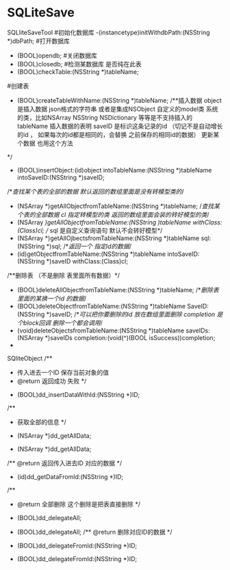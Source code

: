 # SQLiteSave
SQLliteSaveTool
#初始化数据库
-(instancetype)initWithdbPath:(NSString *)dbPath;
#打开数据库
- (BOOL)opendb;
#关闭数据库
- (BOOL)closedb; 
#检测某数据库 是否纯在此表
- (BOOL)checkTable:(NSString *)tableName;

#创建表
- (BOOL)createTableWithName:(NSString *)tableName;
/**插入数据  object 是插入数据 json格式的字符串  或者是集成NSObject 自定义的model类
   系统的类，比如NSArray NSString NSDictionary 等等是不支持插入的
           tableName    插入数据的表明
           saveID    是标识这条记录的id   （切记不是自动增长的id ， 如果每次的id都是相同的，会替换
    之前保存的相同id的数据） 更新某个数据 也用这个方法  
 
 */
- (BOOL)insertObject:(id)object intoTableName:(NSString *)tableName  intoSaveID:(NSString *)saveID;

/**查找某个表的全部的数据 默认返回的数组里面是没有转模型类的*/

- (NSArray *)getAllObjectfromTableName:(NSString *)tableName;
/*查找某个表的全部数据     cl 指定转模型的类 返回的数组里面会装的转好模型的类*/
- (NSArray *)getAllObjectfromTableName:(NSString *)tableName withClass:(Class)cl;
/** sql 是自定义查询语句  默认不会转好模型*/
- (NSArray *)getAllOjbectsfromTableName:(NSString *)tableName sql:(NSString *)sql;
/**返回一个 指定id的数据*/
- (id)getObjectfromTableName:(NSString *)tableName intoSaveID:(NSString *)saveID withClass:(Class)cl;

/**删除表 （不是删除 表里面所有数据）*/
- (BOOL)deleteAllObjectfromTableName:(NSString *)tableName;
/**删除表里面的某换一个id 的数据*/
- (BOOL)deleteObjectfromTableName:(NSString *)tableName  SaveID:(NSString *)saveID;
/**可以把你要删除的id 放在数组里面删除 completion 是个block回调 删除一个都会调用*/
- (void)deleteObjectsfromTableName:(NSString *)tableName saveIDs:(NSArray *)saveIDs completion:(void(^)(BOOL isSuccess))completion;  
- 


SQliteObject
/**
 *  传入进去一个ID 保存当前对象的值
 *  @return 返回成功 失败
 */
- (BOOL)dd_insertDataWithId:(NSString *)ID;

/**
 *  获取全部的信息
 */
- (NSArray *)dd_getAllData;
+ (NSArray *)dd_getAllData;

/**
   @return 返回传入进去ID 对应的数据
 */
- (id)dd_getDataFromId:(NSString *)ID;

/**
 *  @return 全部删除  这个删除是把表直接删除
 */
- (BOOL)dd_delegateAll;
+ (BOOL)dd_delegateAll;
/**
  @return 删除对应ID的数据
 */
- (BOOL)dd_delegateFromId:(NSString *)ID;
+ (BOOL)dd_delegateFromId:(NSString *)ID;







